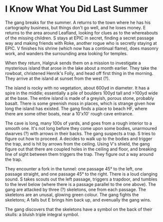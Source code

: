 # I Know What You Did Last Summer

The gang breaks for the summer.
A returns to the town where he has his cartography business, but things don't go well, and he loses money.
E returns to the area around Leafland, looking for clues as to the whereabouts of the missing children.
S stays at EPIC in secret, finding a secret passage way and making friends with Roke, another rogue who is secretly staying at EPIC.
V finishes his shrine (which now has a continual flame), does masonry work, and wanders the surrounding area looking for temples.

When they return, Halgruk sends them on a mission to investigate a mysterious island that arose in the lake about a month earlier.
They take the rowboat, christened Henrik's Folly, and head off first thing in the morning.
They arrive at the island at sunset from the west (?).

The island is rocky with no vegetation, about 600yd in diameter.
It has a spire in the middle; essentially a pile of boulders 100yd tall and >100yd wide at the base.
The entire island is made of a greyish, porous stone, probably basalt.
There is some greenish moss in places, which is strange given how long the island has existed.
The gang finds a place to beach HF, where there are some other boats, near a 10'x10' rough cave entrance.

The cave is long, many 100s of yards, and goes from a rough interior to a smooth one.
It's not long before they come upon some bodies, unarmoured dwarves (?) with arrows in their backs.
The gang suspects a trap.
S tries to figure out how to proceed.
A decides to walk up to the bodies and trigger the trap, and is hit by arrows from the ceiling.
Using V's shield, the gang figure out that there are coupled holes in the ceiling and floor, and breaking line of sight between them triggers the trap.
They figure out a way around the trap.

They encounter a fork in the tunnel: one passage 45&deg; to the left, one passage straight, and one passage 45&deg; to the right.
There is a loud clanging sound.
S takes scouts out the left passage, triggers a trapdoor, and tumbles to the level below (where there is a passage parallel to the one above).
The gang are attacked by three (?) skeletons, one from each passage.
The skeletons are an unusal, glowing green colour.
The gang fights the skeletons; A falls but E brings him back up, and evenually the gang wins.

The gang discovers that the skeletons have a symbol on the back of their skulls: a bluish triple integral symbol.
